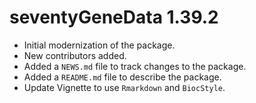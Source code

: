 # seventyGeneData 1.39.2

* Initial modernization of the package.
* New contributors added.
* Added a `NEWS.md` file to track changes to the package.
* Added a `README.md` file to describe the package.
* Update Vignette to use `Rmarkdown` and `BiocStyle`.